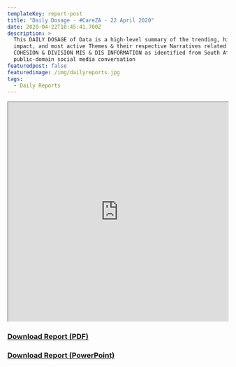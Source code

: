 ```yaml
---
templateKey: report-post
title: "Daily Dosage - #CareZA - 22 April 2020"
date: 2020-04-22T10:45:41.700Z
description: >
  This DAILY DOSAGE of Data is a high-level summary of the trending, highest
  impact, and most active Themes & their respective Narratives related to SOCIAL
  COHESION & DIVISION MIS & DIS INFORMATION as identified from South African
  public-domain social media conversation
featuredpost: false
featuredimage: /img/dailyreports.jpg
tags:
  - Daily Reports
---
```

<iframe src="https://drive.google.com/file/d/1wzmWs8ub_uA3N0pLEX7Wvd44tHUkFRHk/preview" width="100%" height="500"></iframe>
<a href="https://drive.google.com/u/0/uc?id=1wzmWs8ub_uA3N0pLEX7Wvd44tHUkFRHk&export=download" target="blank"><h3><strong>Download Report (PDF)</h3></strong></a>
<a href="https://docs.google.com/presentation/d/19xArO0kN3Bszhi8QNi-XnG3d6YtkxSokQaQD-ay7bUM/edit?usp=sharing" target="blank"><h3><strong>Download Report (PowerPoint)</h3></strong></a>


